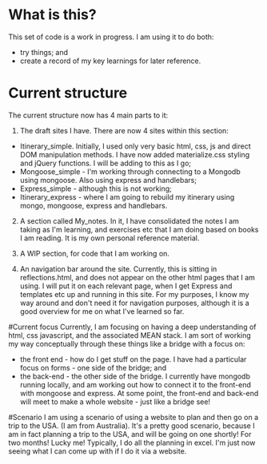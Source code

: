 # What is this?
This set of code is a work in progress.  I am using it to do both:
- try things; and
- create a record of my key learnings for later reference.

# Current structure
The current structure now has 4 main parts to it:

1. The draft sites I have.  There are now 4 sites within this section:
  * Itinerary_simple.  Initially, I used only very basic html, css, js and direct DOM manipulation methods.  I have now added materialize.css styling and jQuery functions.  I will be adding to this as I go;
  * Mongoose_simple - I'm working through connecting to a Mongodb using mongoose.  Also using express and handlebars;
  * Express_simple - although this is not working;
  * Itinerary_express - where I am going to rebuild my itinerary using mongo, mongoose, express and handlebars. 

2. A section called My_notes.  In it, I have consolidated the notes I am taking as I'm learning, and exercises etc that I am doing based on books I am reading.  It is my own personal reference material.

3. A WIP section, for code that I am working on.

4. An navigation bar around the site.  Currently, this is sitting in reflections.html, and does not appear on the other html pages that I am using.  I will put it on each relevant page, when I get Express and templates etc up and running in this site.  For my purposes, I know my way around and don't need it for navigation purposes, although it is a good overview for me on what I've learned so far.


#Current focus
Currently, I am focusing on having a deep understanding of html, css javascript, and the associated MEAN stack.  I
am sort of working my way conceptually through these things like a bridge with a focus on:
- the front end - how do I get stuff on the page.  I have had a particular focus on forms - one side of the bridge; and
- the back-end - the other side of the bridge.  I currently have mongodb running locally, and am working out how to connect it to the front-end with mongoose and express.
At some point, the front-end and back-end will meet to make a whole website - just like a bridge see!

#Scenario
I am using a scenario of using a website to plan and then go on a trip to the USA.  (I am from Australia).  It's a pretty good scenario,  because I am in fact planning a trip to the USA, and will be going on one shortly! For two months!  Lucky me!  Typically, I do all the planning in excel.  I'm just now seeing what I can come up with if I do it via a website.
